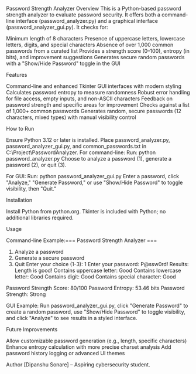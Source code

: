 Password Strength Analyzer
Overview
This is a Python-based password strength analyzer to evaluate password security. It offers both a command-line interface (password_analyzer.py) and a graphical interface (password_analyzer_gui.py). It checks for:

Minimum length of 8 characters
Presence of uppercase letters, lowercase letters, digits, and special characters
Absence of over 1,000 common passwords from a curated list
Provides a strength score (0–100), entropy (in bits), and improvement suggestions
Generates secure random passwords with a "Show/Hide Password" toggle in the GUI

Features

Command-line and enhanced Tkinter GUI interfaces with modern styling
Calculates password entropy to measure randomness
Robust error handling for file access, empty inputs, and non-ASCII characters
Feedback on password strength and specific areas for improvement
Checks against a list of 1,000+ common passwords
Generates random, secure passwords (12 characters, mixed types) with manual visibility control

How to Run

Ensure Python 3.12 or later is installed.
Place password_analyzer.py, password_analyzer_gui.py, and common_passwords.txt in C:\Project\PasswordAnalyzer.
For command-line:
Run: python password_analyzer.py
Choose to analyze a password (1), generate a password (2), or quit (3).


For GUI:
Run: python password_analyzer_gui.py
Enter a password, click "Analyze," "Generate Password," or use "Show/Hide Password" to toggle visibility, then "Quit."



Installation

Install Python from python.org.
Tkinter is included with Python; no additional libraries required.

Usage

Command-line Example:=== Password Strength Analyzer ===
1. Analyze a password
2. Generate a secure password
3. Quit
Enter your choice (1-3): 1
Enter your password: P@ssw0rd!
Results:
Length is good!
Contains uppercase letter: Good
Contains lowercase letter: Good
Contains digit: Good
Contains special character: Good

Password Strength Score: 80/100
Password Entropy: 53.46 bits
Password Strength: Strong


GUI Example:
Run password_analyzer_gui.py, click "Generate Password" to create a random password, use "Show/Hide Password" to toggle visibility, and click "Analyze" to see results in a styled interface.



Future Improvements

Allow customizable password generation (e.g., length, specific characters)
Enhance entropy calculation with more precise charset analysis
Add password history logging or advanced UI themes

Author
[Dipanshu Sonare] – Aspiring cybersecurity student.